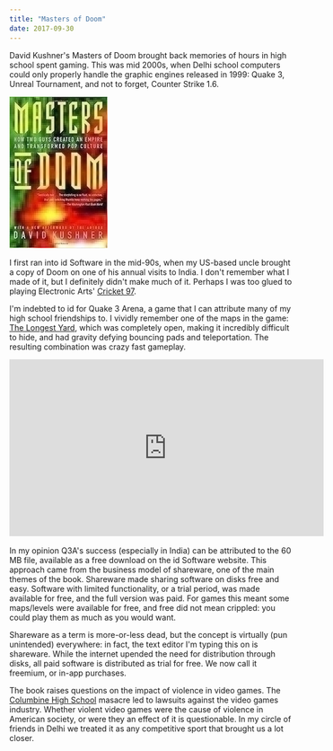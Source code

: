 ```yaml
---
title: "Masters of Doom"
date: 2017-09-30
---
```


David Kushner's Masters of Doom brought back memories of hours in high school spent gaming. This was mid 2000s, when Delhi school computers could only properly handle the graphic engines released in 1999: Quake 3, Unreal Tournament, and not to forget, Counter Strike 1.6.

![Masters of Doom](/img/doom.jpg)

I first ran into id Software in the mid-90s, when my US-based uncle brought a copy of Doom on one of his annual visits to India. I don't remember what I made of it, but I definitely didn't make much of it. Perhaps I was too glued to playing Electronic Arts' [Cricket 97](https://www.myabandonware.com/game/cricket-97-2bo).

I'm indebted to id for Quake 3 Arena, a game that I can attribute many of my high school friendships to. I vividly remember one of the maps in the game: [The Longest Yard](http://quake.wikia.com/wiki/Q3DM17:_The_Longest_Yard), which was completely open, making it incredibly difficult to hide, and had gravity defying bouncing pads and teleportation. The resulting combination was crazy fast gameplay.

<iframe width="560" height="315" src="https://www.youtube.com/embed/ZuuyoKqby2U" frameborder="0" allow="accelerometer; autoplay; encrypted-media; gyroscope; picture-in-picture" allowfullscreen></iframe>

In my opinion Q3A's success (especially in India) can be attributed to the 60 MB file, available as a free download on the id Software website. This approach came from the business model of shareware, one of the main themes of the book. Shareware made sharing software on disks free and easy. Software with limited functionality, or a trial period, was made available for free, and the full version was paid. For games this meant some maps/levels were available for free, and free did not mean crippled: you could play them as much as you would want.

Shareware as a term is more-or-less dead, but the concept is virtually (pun unintended) everywhere: in fact, the text editor I'm typing this on is shareware. While the internet upended the need for distribution through disks, all paid software is distributed as trial for free. We now call it freemium, or in-app purchases.

The book raises questions on the impact of violence in video games. The [Columbine High School](https://en.wikipedia.org/wiki/Columbine_High_School_massacre) masacre led to lawsuits against the video games industry. Whether violent video games were the cause of violence in American society, or were they an effect of it is questionable. In my circle of friends in Delhi we treated it as any competitive sport that brought us a lot closer.
